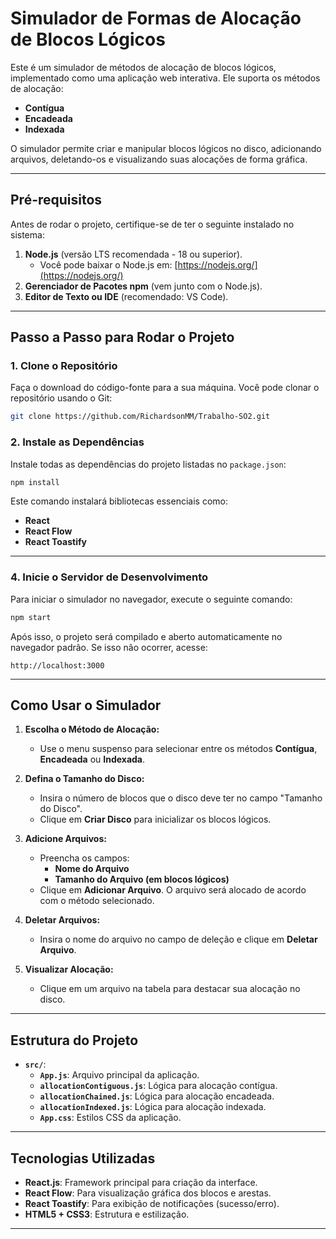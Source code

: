 
# **Simulador de Formas de Alocação de Blocos Lógicos**

Este é um simulador de métodos de alocação de blocos lógicos, implementado como uma aplicação web interativa. Ele suporta os métodos de alocação:

- **Contígua**
- **Encadeada**
- **Indexada**

O simulador permite criar e manipular blocos lógicos no disco, adicionando arquivos, deletando-os e visualizando suas alocações de forma gráfica.

---

## **Pré-requisitos**

Antes de rodar o projeto, certifique-se de ter o seguinte instalado no sistema:

1. **Node.js** (versão LTS recomendada - 18 ou superior).
   - Você pode baixar o Node.js em: [https://nodejs.org/](https://nodejs.org/)
2. **Gerenciador de Pacotes npm** (vem junto com o Node.js).
3. **Editor de Texto ou IDE** (recomendado: VS Code).

---

## **Passo a Passo para Rodar o Projeto**

### 1. **Clone o Repositório**
Faça o download do código-fonte para a sua máquina. Você pode clonar o repositório usando o Git:

```bash
git clone https://github.com/RichardsonMM/Trabalho-SO2.git
```

### 2. **Instale as Dependências**
Instale todas as dependências do projeto listadas no `package.json`:

```bash
npm install
```

Este comando instalará bibliotecas essenciais como:

- **React**
- **React Flow**
- **React Toastify**

---

### 4. **Inicie o Servidor de Desenvolvimento**
Para iniciar o simulador no navegador, execute o seguinte comando:

```bash
npm start
```

Após isso, o projeto será compilado e aberto automaticamente no navegador padrão. Se isso não ocorrer, acesse:

```
http://localhost:3000
```

---

## **Como Usar o Simulador**

1. **Escolha o Método de Alocação:**
   - Use o menu suspenso para selecionar entre os métodos **Contígua**, **Encadeada** ou **Indexada**.

2. **Defina o Tamanho do Disco:**
   - Insira o número de blocos que o disco deve ter no campo "Tamanho do Disco".
   - Clique em **Criar Disco** para inicializar os blocos lógicos.

3. **Adicione Arquivos:**
   - Preencha os campos:
     - **Nome do Arquivo**
     - **Tamanho do Arquivo (em blocos lógicos)**
   - Clique em **Adicionar Arquivo**. O arquivo será alocado de acordo com o método selecionado.

4. **Deletar Arquivos:**
   - Insira o nome do arquivo no campo de deleção e clique em **Deletar Arquivo**.

5. **Visualizar Alocação:**
   - Clique em um arquivo na tabela para destacar sua alocação no disco.

---

## **Estrutura do Projeto**

- **`src/`**:
  - **`App.js`**: Arquivo principal da aplicação.
  - **`allocationContiguous.js`**: Lógica para alocação contígua.
  - **`allocationChained.js`**: Lógica para alocação encadeada.
  - **`allocationIndexed.js`**: Lógica para alocação indexada.
  - **`App.css`**: Estilos CSS da aplicação.

---

## **Tecnologias Utilizadas**

- **React.js**: Framework principal para criação da interface.
- **React Flow**: Para visualização gráfica dos blocos e arestas.
- **React Toastify**: Para exibição de notificações (sucesso/erro).
- **HTML5 + CSS3**: Estrutura e estilização.

---
